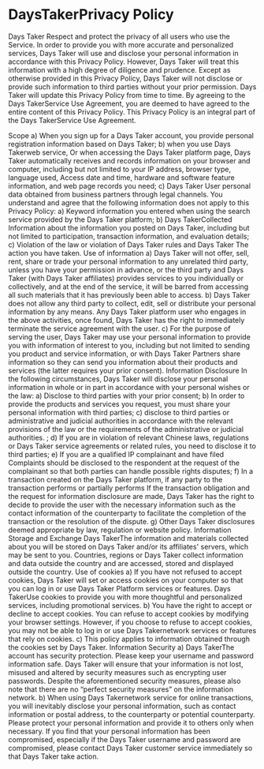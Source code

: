 # DaysTakerPrivacy Policy

Days Taker Respect and protect the privacy of all users who use the Service. In order to provide you with more accurate and personalized services, Days Taker will use and disclose your personal information in accordance with this Privacy Policy. However, Days Taker will treat this information with a high degree of diligence and prudence. Except as otherwise provided in this Privacy Policy, Days Taker will not disclose or provide such information to third parties without your prior permission. Days Taker will update this Privacy Policy from time to time. By agreeing to the Days TakerService Use Agreement, you are deemed to have agreed to the entire content of this Privacy Policy. This Privacy Policy is an integral part of the Days TakerService Use Agreement.

Scope a) When you sign up for a Days Taker account, you provide personal registration information based on Days Taker; b) when you use Days Takerweb service, Or when accessing the Days Taker platform page, Days Taker automatically receives and records information on your browser and computer, including but not limited to your IP address, browser type, language used, Access date and time, hardware and software feature information, and web page records you need; c) Days Taker User personal data obtained from business partners through legal channels. You understand and agree that the following information does not apply to this Privacy Policy: a) Keyword information you entered when using the search service provided by the Days Taker platform; b) Days TakerCollected Information about the information you posted on Days Taker, including but not limited to participation, transaction information, and evaluation details; c) Violation of the law or violation of Days Taker rules and Days Taker The action you have taken.
Use of information a) Days Taker will not offer, sell, rent, share or trade your personal information to any unrelated third party, unless you have your permission in advance, or the third party and Days Taker (with Days Taker affiliates) provides services to you individually or collectively, and at the end of the service, it will be barred from accessing all such materials that it has previously been able to access. b) Days Taker does not allow any third party to collect, edit, sell or distribute your personal information by any means. Any Days Taker platform user who engages in the above activities, once found, Days Taker has the right to immediately terminate the service agreement with the user. c) For the purpose of serving the user, Days Taker may use your personal information to provide you with information of interest to you, including but not limited to sending you product and service information, or with Days Taker Partners share information so they can send you information about their products and services (the latter requires your prior consent).
Information Disclosure In the following circumstances, Days Taker will disclose your personal information in whole or in part in accordance with your personal wishes or the law: a) Disclose to third parties with your prior consent; b) In order to provide the products and services you request, you must share your personal information with third parties; c) disclose to third parties or administrative and judicial authorities in accordance with the relevant provisions of the law or the requirements of the administrative or judicial authorities. ; d) If you are in violation of relevant Chinese laws, regulations or Days Taker service agreements or related rules, you need to disclose it to third parties; e) If you are a qualified IP complainant and have filed Complaints should be disclosed to the respondent at the request of the complainant so that both parties can handle possible rights disputes; f) In a transaction created on the Days Taker platform, if any party to the transaction performs or partially performs If the transaction obligation and the request for information disclosure are made, Days Taker has the right to decide to provide the user with the necessary information such as the contact information of the counterparty to facilitate the completion of the transaction or the resolution of the dispute. g) Other Days Taker disclosures deemed appropriate by law, regulation or website policy.
Information Storage and Exchange Days TakerThe information and materials collected about you will be stored on Days Taker and/or its affiliates' servers, which may be sent to you. Countries, regions or Days Taker collect information and data outside the country and are accessed, stored and displayed outside the country.
Use of cookies a) If you have not refused to accept cookies, Days Taker will set or access cookies on your computer so that you can log in or use Days Taker Platform services or features. Days TakerUse cookies to provide you with more thoughtful and personalized services, including promotional services. b) You have the right to accept or decline to accept cookies. You can refuse to accept cookies by modifying your browser settings. However, if you choose to refuse to accept cookies, you may not be able to log in or use Days Takernetwork services or features that rely on cookies. c) This policy applies to information obtained through the cookies set by Days Taker.
Information Security a) Days TakerThe account has security protection. Please keep your username and password information safe. Days Taker will ensure that your information is not lost, misused and altered by security measures such as encrypting user passwords. Despite the aforementioned security measures, please also note that there are no “perfect security measures” on the information network. b) When using Days Takernetwork service for online transactions, you will inevitably disclose your personal information, such as contact information or postal address, to the counterparty or potential counterparty. Please protect your personal information and provide it to others only when necessary. If you find that your personal information has been compromised, especially if the Days Taker username and password are compromised, please contact Days Taker customer service immediately so that Days Taker take action.
